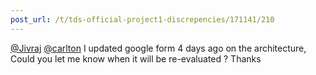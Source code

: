 ```yaml
---
post_url: /t/tds-official-project1-discrepencies/171141/210
---
```

[@Jivraj](/u/jivraj) [@carlton](/u/carlton) I updated google form 4 days ago on the architecture, Could you let me know when it will be re-evaluated ? Thanks